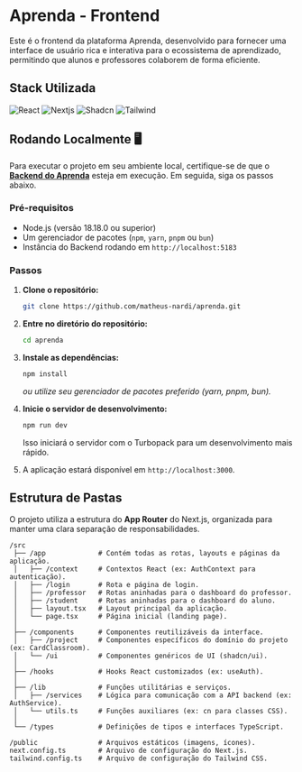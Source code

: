 # Aprenda - Frontend

Este é o frontend da plataforma Aprenda, desenvolvido para fornecer uma interface de usuário rica e interativa para o ecossistema de aprendizado, permitindo que alunos e professores colaborem de forma eficiente.

## Stack Utilizada

<span>
  <img src="https://img.shields.io/badge/React-%2320232a.svg?style=for-the-badge&logo=react&logoColor=%2361DAFB" alt="React">
  <img src="https://img.shields.io/badge/Next.js-black?style=for-the-badge&logo=next.js&logoColor=white" alt="Nextjs">
  <img src="https://img.shields.io/badge/shadcn%2Fui-000?style=for-the-badge&logo=shadcnui&logoColor=fff" alt="Shadcn">
  <img src="https://img.shields.io/badge/Tailwind%20CSS-%2338B2AC.svg?style=for-the-badge&logo=tailwind-css&logoColor=white" alt="Tailwind">
</span>


## Rodando Localmente 🖥️

Para executar o projeto em seu ambiente local, certifique-se de que o **[Backend do Aprenda](https://www.google.com/search?q=https://github.com/gustavo-oli-silva/aprenda.backend)** esteja em execução. Em seguida, siga os passos abaixo.

### Pré-requisitos

  - Node.js (versão 18.18.0 ou superior)
  - Um gerenciador de pacotes (`npm`, `yarn`, `pnpm` ou `bun`)
  - Instância do Backend rodando em `http://localhost:5183`

### Passos

1.  **Clone o repositório:**

    ```sh
    git clone https://github.com/matheus-nardi/aprenda.git
    ```

2.  **Entre no diretório do repositório:**

    ```sh
    cd aprenda
    ```

3.  **Instale as dependências:**

    ```sh
    npm install
    ```

    *ou utilize seu gerenciador de pacotes preferido (yarn, pnpm, bun).*

4.  **Inicie o servidor de desenvolvimento:**

    ```sh
    npm run dev
    ```

    Isso iniciará o servidor com o Turbopack para um desenvolvimento mais rápido.

5.  A aplicação estará disponível em `http://localhost:3000`.

## Estrutura de Pastas

O projeto utiliza a estrutura do **App Router** do Next.js, organizada para manter uma clara separação de responsabilidades.

```
/src
 ├── /app             # Contém todas as rotas, layouts e páginas da aplicação.
 │   ├── /context     # Contextos React (ex: AuthContext para autenticação).
 │   ├── /login       # Rota e página de login.
 │   ├── /professor   # Rotas aninhadas para o dashboard do professor.
 │   ├── /student     # Rotas aninhadas para o dashboard do aluno.
 │   ├── layout.tsx   # Layout principal da aplicação.
 │   └── page.tsx     # Página inicial (landing page).
 │
 ├── /components      # Componentes reutilizáveis da interface.
 │   ├── /project     # Componentes específicos do domínio do projeto (ex: CardClassroom).
 │   └── /ui          # Componentes genéricos de UI (shadcn/ui).
 │
 ├── /hooks           # Hooks React customizados (ex: useAuth).
 │
 ├── /lib             # Funções utilitárias e serviços.
 │   ├── /services    # Lógica para comunicação com a API backend (ex: AuthService).
 │   └── utils.ts     # Funções auxiliares (ex: cn para classes CSS).
 │
 └── /types           # Definições de tipos e interfaces TypeScript.

/public               # Arquivos estáticos (imagens, ícones).
next.config.ts        # Arquivo de configuração do Next.js.
tailwind.config.ts    # Arquivo de configuração do Tailwind CSS.
```
